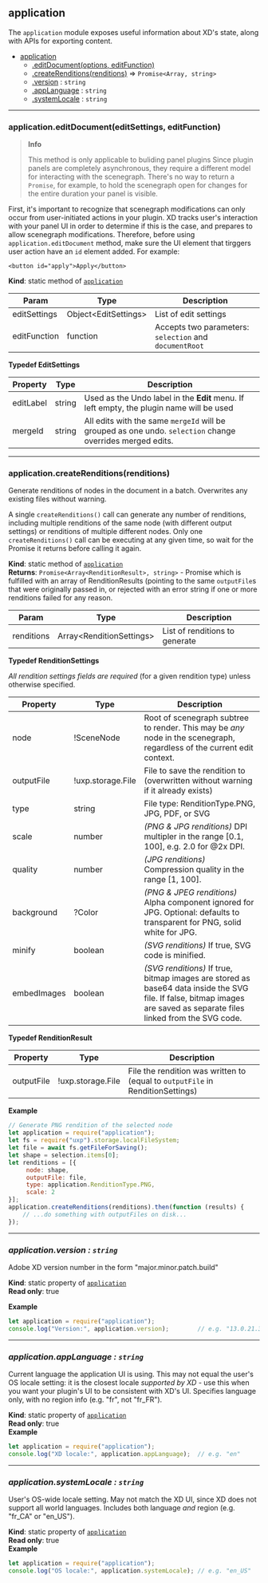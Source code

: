 <a name="module_application"></a>

## application
The `application` module exposes useful information about XD's state, along with APIs for exporting content.

* [application](#module_application)
    * [.editDocument(options, editFunction)](#module_application-editFunction)
    * [.createRenditions(renditions)](#module_application-createRenditions) ⇒ `Promise<Array, string>`
    * [.version](#module_application-version) : <code>string</code>
    * [.appLanguage](#module_application-appLanguage) : <code>string</code>
    * [.systemLocale](#module_application-systemLocale) : <code>string</code>

* * *

<a name="module_application-createRenditions"></a>

### application.editDocument(editSettings, editFunction)
> **Info**
>
> This method is only applicable to buliding panel plugins
Since plugin panels are completely asynchronous, they require a different model for interacting with the scenegraph. There's no way to return a `Promise`, for example, to hold the scenegraph open for changes for the entire duration your panel is visible.

First, it's important to recognize that scenegraph modifications can only occur from user-initiated actions in your plugin. XD tracks user's interaction with your panel UI in order to determine if this is the case, and prepares to allow scenegraph modifications. Therefore, before using `application.editDocument` method, make sure the UI element that tirggers user action have an `id` element added. For example:

```
<button id="apply">Apply</button>
```

**Kind**: static method of [<code>application</code>](#module_application)  

| Param | Type | Description |
| --- | --- | --- |
| editSettings | Object&lt;EditSettings> | List of edit settings |
| editFunction | function | Accepts two parameters: `selection` and `documentRoot`|

**Typedef EditSettings**

| Property | Type | Description |
| --- | --- | --- |
| editLabel | string | Used as the Undo label in the **Edit** menu. If left empty, the plugin name will be used |
| mergeId | string | All edits with the same `mergeId` will be grouped as one undo. `selection` change overrides merged edits. |

* * *

### application.createRenditions(renditions)
Generate renditions of nodes in the document in a batch. Overwrites any existing files without warning.

A single `createRenditions()` call can generate any number of renditions, including multiple renditions of the same node (with
different output settings) or renditions of multiple different nodes. Only one `createRenditions()` call can be executing at any
given time, so wait for the Promise it returns before calling it again.

**Kind**: static method of [<code>application</code>](#module_application)  
**Returns**: `Promise<Array<RenditionResult>, string>` -  Promise which is fulfilled with an array of RenditionResults (pointing to
the same `outputFile`s that were originally passed in, or rejected with an error string if one or more renditions failed for
any reason.

| Param | Type | Description |
| --- | --- | --- |
| renditions | Array&lt;RenditionSettings> | List of renditions to generate |

**Typedef RenditionSettings**

_All rendition settings fields are required_ (for a given rendition type) unless otherwise specified.

| Property | Type | Description |
| --- | --- | --- |
| node | !SceneNode | Root of scenegraph subtree to render. This may be _any_ node in the scenegraph, regardless of the current edit context. |
| outputFile | !uxp.storage.File | File to save the rendition to (overwritten without warning if it already exists) |
| type | string | File type: RenditionType.PNG, JPG, PDF, or SVG |
| scale | number | _(PNG & JPG renditions)_ DPI multipler in the range [0.1, 100], e.g. 2.0 for @2x DPI. |
| quality | number | _(JPG renditions)_ Compression quality in the range [1, 100]. |
| background | ?Color | _(PNG & JPEG renditions)_ Alpha component ignored for JPG. Optional: defaults to transparent for PNG, solid white for JPG. |
| minify | boolean | _(SVG renditions)_ If true, SVG code is minified. |
| embedImages | boolean | _(SVG renditions)_ If true, bitmap images are stored as base64 data inside the SVG file. If false, bitmap images are saved as separate files linked from the SVG code. |

**Typedef RenditionResult**

| Property | Type | Description |
| --- | --- | --- |
| outputFile | !uxp.storage.File | File the rendition was written to (equal to `outputFile` in RenditionSettings) |

**Example**  
```js
// Generate PNG rendition of the selected node
let application = require("application");
let fs = require("uxp").storage.localFileSystem;
let file = await fs.getFileForSaving();
let shape = selection.items[0];
let renditions = [{
     node: shape,
     outputFile: file,
     type: application.RenditionType.PNG,
     scale: 2
}];
application.createRenditions(renditions).then(function (results) {
    // ...do something with outputFiles on disk...
});
```

* * *

<a name="module_application-version"></a>

### *application.version : <code>string</code>*
Adobe XD version number in the form "major.minor.patch.build"

**Kind**: static property of [<code>application</code>](#module_application)  
**Read only**: true  

**Example**  
```js
let application = require("application");
console.log("Version:", application.version);        // e.g. "13.0.21.3"
```

* * *

<a name="module_application-appLanguage"></a>

### *application.appLanguage : <code>string</code>*
Current language the application UI is using. This may not equal the user's OS locale setting: it is the closest
locale *supported by XD* - use this when you want your plugin's UI to be consistent with XD's UI. Specifies
language only, with no region info (e.g. "fr", not "fr_FR").

**Kind**: static property of [<code>application</code>](#module_application)  
**Read only**: true  
**Example**  
```js
let application = require("application");
console.log("XD locale:", application.appLanguage);  // e.g. "en"
```

* * *

<a name="module_application-systemLocale"></a>

### *application.systemLocale : <code>string</code>*
User's OS-wide locale setting. May not match the XD UI, since XD does not support all world languages. Includes both
language *and* region (e.g. "fr_CA" or "en_US").

**Kind**: static property of [<code>application</code>](#module_application)  
**Read only**: true  
**Example**  
```js
let application = require("application");
console.log("OS locale:", application.systemLocale); // e.g. "en_US"
```
